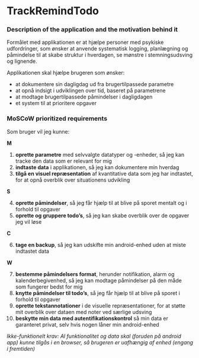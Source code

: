 # TrackRemindTodo
### Description of the application and the motivation behind it

Formålet med applikationen er at hjælpe personer med psykiske udfordringer, som ønsker at anvende systematisk logging, planlægning og påmindelse til at skabe struktur i hverdagen, se mønstre i stemningsudsving og lignende.  

Applikationen skal hjælpe brugeren som ønsker:
* at dokumentere sin dagligdag ud fra brugertilpassede parametre
* at opnå indsigt i udviklingen over tid, baseret på parametrene
* at modtage brugertilpassede påmindelser i dagligdagen
* et system til at prioritere opgaver


### MoSCoW prioritized requirements  

Som bruger vil jeg kunne:  					

**M**

1. **oprette parametre** med selvvalgte datatyper og -enheder, så jeg kan tracke den data som er relevant for mig 
2. **indtaste data** i applikationen, så jeg kan dokumentere min hverdag  
3. **tilgå en visuel repræsentation** af kvantitative data som jeg har indtastet, for at opnå overblik over situationens udvikling

**S**

4. **oprette påmindelser**, så jeg får hjælp til at blive på sporet mentalt og i forhold til opgaver  
5. **oprette og gruppere todo’s**, så jeg kan skabe overblik over de opgaver jeg vil løse  

**C**

6. **tage en backup**, så jeg kan udskifte min android-enhed uden at miste indtastet data

**W**

7. **bestemme påmindelsers format**, herunder notifikation, alarm og kalenderbegivenhed, så jeg kan modtage påmindelser på den måde som fungerer bedst for mig    
8. **knytte påmindelser til todo’s**, så jeg får hjælp til at blive på sporet i forhold til opgaver  
9. **oprette tekstannotationer** i de visuelle repræsentationer, for at støtte mit overblik over dataen med noter ved særlige udsving  
10. **beskytte min data med autentifikationskontrol** så min data er garanteret privat, selv hvis nogen låner min android-enhed  

*Ikke-funktionelt krav: Al funktionalitet og data skal (foruden på android app) kunne tilgås i en browser, så brugeren er uafhængig af enhed (engang i fremtiden)*
